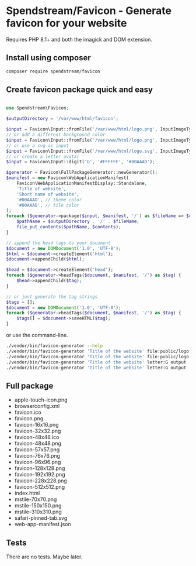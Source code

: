# Spendstream/Favicon - Generate favicon for your website



Requires PHP 8.1+ and both the imagick and DOM extension.

## Install using composer

```bash
composer require spendstream/favicon
```


## Create favicon package quick and easy

```php

use Spendstream\Favicon;

$outputDirectory = '/var/www/html/favicon';

$input = Favicon\Input::fromFile('/var/www/html/logo.png', InputImageType::PNG);
// or add a different background color
$input = Favicon\Input::fromFile('/var/www/html/logo.png', InputImageType::PNG, '#FF0000');
// or use a svg as input
$input = Favicon\Input::fromFile('/var/www/html/logo.svg', InputImageType::SVG);
// or create a letter avatar
$input = Favicon\Input::digit('G', '#FFFFFF', '#00AAAD');

$generator = Favicon\FullPackageGenerator::newGenerator();
$manifest = new Favicon\WebApplicationManifest(
    Favicon\WebApplicationManifestDisplay::Standalone,
    'Title of website',
    'Short name of website',
    '#00AAAD', // theme color
    '#00AAAD', // tile color
);
foreach ($generator->package($input, $manifest, '/') as $fileName => $contents) {
    $pathName = $outputDirectory . '/' . $fileName;
    file_put_contents($pathName, $contents);
}

// append the head tags to your document
$document = new DOMDocument('1.0', 'UTF-8');
$html = $document->createElement('html');
$document->appendChild($html);

$head = $document->createElement('head');
foreach ($generator->headTags($document, $manifest, '/') as $tag) {
    $head->appendChild($tag);
}

// or just generate the tag strings
$tags = [];
$document = new DOMDocument('1.0', 'UTF-8');
foreach ($generator->headTags($document, $manifest, '/') as $tag) {
    $tags[] = $document->saveHTML($tag);
}
```

or use the command-line.

```bash
./vendor/bin/favicon-generator --help
./vendor/bin/favicon-generator 'Title of the website' file:public/logo.png output 
./vendor/bin/favicon-generator 'Title of the website' file:public/logo.png output --theme-color=#00AAAD --icon-background=#00AAAD --root=/
./vendor/bin/favicon-generator 'Title of the website' letter:G output
./vendor/bin/favicon-generator 'Title of the website' letter:G output --letter-color=#FFFFFF --theme-color=#00AAAD --icon-background=#00AAAD --root=/
```

## Full package

- apple-touch-icon.png
- browserconfig.xml
- favicon.ico
- favicon.png
- favicon-16x16.png
- favicon-32x32.png
- favicon-48x48.ico
- favicon-48x48.png
- favicon-57x57.png
- favicon-76x76.png
- favicon-96x96.png
- favicon-128x128.png
- favicon-192x192.png
- favicon-228x228.png
- favicon-512x512.png
- index.html
- mstile-70x70.png
- mstile-150x150.png
- mstile-310x310.png
- safari-pinned-tab.svg
- web-app-manifest.json

## Tests

There are no tests. Maybe later.
